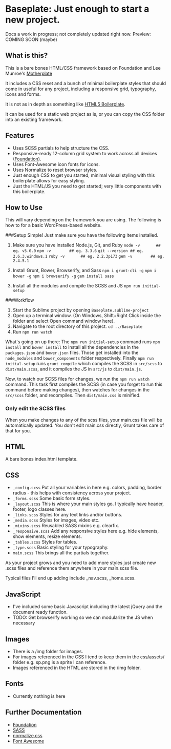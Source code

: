 # Baseplate: Just enough to start a new project.

Docs a work in progress; not completely updated right now.
Preview: COMING SOON (maybe)

## What is this?
This is a bare bones HTML/CSS framework based on Foundation and Lee Munroe's <a href="https://github.com/leemunroe/motherplate">Motherplate</a>

It includes a CSS reset and a bunch of minimal boilerplate styles that should come in useful for any project, including a responsive grid, typography, icons and forms.

It is not as in depth as something like <a href="http://html5boilerplate.com/">HTML5 Boilerplate</a>.

It can be used for a static web project as is, or you can copy the CSS folder into an existing framework.

## Features
* Uses SCSS partials to help structure the CSS.
* Responsive-ready 12-column grid system to work across all devices (<a href="http://foundation.zurb.com">Foundation</a>).
* Uses Font-Awesome icon fonts for icons.
* Uses Normalize to reset browser styles.
* Just enough CSS to get you started; minimal visual styling with this boilerplate allows for easy styling.
* Just the HTML/JS you need to get started; very little components with this boilerplate.

## How to Use
This will vary depending on the framework you are using. The following is how to for a basic WordPress-based website. 

###Setup
Simple! Just make sure you have the following items installed.

1. Make sure you have installed Node.js, Git, and Ruby
`node -v       ## eg. v5.0.0`
`npm -v        ## eg. 3.3.6`
`git --version ## eg. 2.6.3.windows.1`
`ruby -v       ## eg. 2.2.3p173`
`gem -v        ## eg. 2.4.5.1`

2. Install Grunt, Bower, Browserify, and Sass
`npm i grunt-cli -g`
`npm i bower -g`
`npm i browserify -g`
`gem install sass`

3. Install all the modules and compile the SCSS and JS
`npm run initial-setup`

###Workflow
1. Start the Sublime project by opening `Baseplate.sublime-project`
1. Open up a terminal window. (On Windows, Shift+Right Click inside the folder and select Open command window here).
2. Navigate to the root directory of this project. `cd ../Baseplate`
3. Run `npm run watch`

What's going on up there:
The `npm run initial-setup` command runs `npm install` and `bower install` to install all the dependencies in the
`packages.json` and `bower.json` files. Those get installed into the `node_modules` and `bower_components` folder
respectively. Finally `npm run initial-setup` runs `grunt compile` which compiles the SCSS in `src/scss` to
`dist/main.scss`, and it compiles the JS in `src/js` to `dist/main.js`.

Now, to watch our SCSS files for changes, we run the `npm run watch` command. This task first compiles the SCSS (in
case you forget to run this command before making changes), then watches for changes in the `src/scss` folder, and
recompiles. Then `dist/main.css` is minified.

### Only edit the SCSS files
When you make changes to any of the scss files, your main.css file will be automatically updated.
You don't edit main.css directly, Grunt takes care of that for you.

## HTML
A bare bones index.html template.

## CSS
* `_config.scss` Put all your variables in here e.g. colors, padding, border radius - this helps with consistency across your project.
* `_forms.scss` Some basic form styles.
* `_layout.scss` This is where your main styles go. I typically have header, footer, logo classes here.
* `_links.scss` Styles for any text links and/or buttons.
* `_media.scss` Styles for images, video etc.
* `_mixins.scss` Reusabled SASS mixins e.g. clearfix.
* `_responsive.scss` Add any responsive styles here e.g. hide elements, show elements, resize elements.
* `_tables.scss` Styles for tables.
* `_type.scss` Basic styling for your typography.
* `main.scss` This brings all the partials together.

As your project grows and you need to add more styles just create new .scss files and reference them anywhere in your main.scss file.

Typical files I'll end up adding include _nav.scss, _home.scss.

## JavaScript ##
* I've included some basic Javascript including the latest jQuery and the document ready function.
* TODO: Get browserify working so we can modularize the JS when necessary

## Images ##
* There is a /img folder for images.
* For images referenced in the CSS I tend to keep them in the css/assets/ folder e.g. sp.png is a sprite I can reference.
* Images referenced in the HTML are stored in the /img folder.

## Fonts ##
* Currently nothing is here

## Further Documentation ##
* <a href="http://foundation.zurb.com/docs/">Foundation</a>
* <a href="http://sass-lang.com/">SASS</a>
* <a href="http://necolas.github.com/normalize.css/">normalize.css</a>
* <a href="http://fontawesome.io/">Font Awesome</a>
